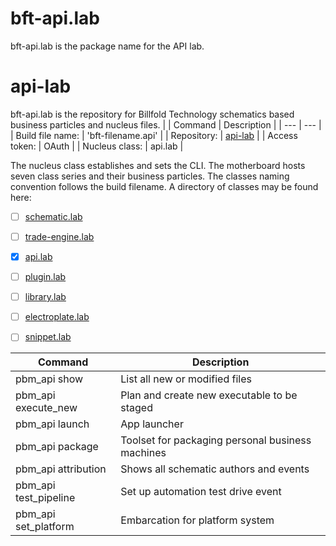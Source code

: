 # bft-api.lab
bft-api.lab is the package name for the API lab.


# api-lab

bft-api.lab is the repository for Billfold Technology schematics based business particles and nucleus files.
|
| Command | Description |
| --- | --- |
|  Build file name: | 'bft-filename.api' |
|  Repository: | [api-lab](https://github.com/Billfold-Technologies/api-lab/) |
|  Access token: | OAuth |
|  Nucleus class: | api.lab |

The nucleus class establishes and sets the CLI. The motherboard hosts seven class series and their business particles. The classes naming convention follows the build filename. A directory of classes may be found here:
- [ ] [schematic.lab](https://github.com/billfold-technologies/schematic-lab)
- [ ] [trade-engine.lab](https://github.com/Billfold-Technologies/trade-engine-lab)
- [x] [api.lab](https://github.com/Billfold-Technologies/api-lab)
- [ ] [plugin.lab](https://github.com/Billfold-Technologies/plugin-lab)
- [ ] [library.lab](https://github.com/Billfold-Technologies/library-lab)
- [ ] [electroplate.lab](https://github.com/Billfold-Technologies/electroplate-lab)
- [ ] [snippet.lab](https://github.com/Billfold-Technologies/snippet-lab)


| Command | Description |
| --- | --- |
| pbm_api show | List all new or modified files |
| pbm_api execute_new | Plan and create new executable to be staged |
| pbm_api launch | App launcher
| pbm_api package | Toolset for packaging personal business machines |
| pbm_api attribution | Shows all schematic authors and events |
| pbm_api test_pipeline | Set up automation test drive event |
| pbm_api set_platform | Embarcation for platform system |
